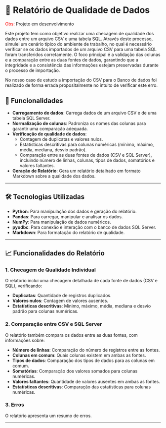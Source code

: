 # 🔎 Relatório de Qualidade de Dados

<span style="color:red">Obs: </span>Projeto em desenvolvimento


Este projeto tem como objetivo realizar uma checagem de qualidade dos dados entre um arquivo CSV e uma tabela SQL. Através deste processo, simulei um cenário típico do ambiente de trabalho, no qual é necessário verificar se os dados importados de um arquivo CSV para uma tabela SQL foram transferidos corretamente. O foco principal é a validação das colunas e a comparação entre as duas fontes de dados, garantindo que a integridade e a consistência das informações estejam preservadas durante o processo de importação.

No nosso caso de estudo a importação do CSV para o Banco de dados foi realizado de forma errada propositalmente no intuito de verificar este erro.

## 🚀 Funcionalidades

- **Carregamento de dados**: Carrega dados de um arquivo CSV e de uma tabela SQL Server.
- **Normalização de colunas**: Padroniza os nomes das colunas para garantir uma comparação adequada.
- **Verificação de qualidade de dados**:
  - Contagem de duplicatas e valores nulos.
  - Estatísticas descritivas para colunas numéricas (mínimo, máximo, média, mediana, desvio padrão).
  - Comparação entre as duas fontes de dados (CSV e SQL Server), incluindo número de linhas, colunas, tipos de dados, somatórios e valores faltantes.
- **Geração de Relatório**: Gera um relatório detalhado em formato Markdown sobre a qualidade dos dados.

---

## 🛠️ Tecnologias Utilizadas

- **Python**: Para manipulação dos dados e geração do relatório.
- **Pandas**: Para carregar, manipular e analisar os dados.
- **NumPy**: Para manipulação de dados numéricos.
- **pyodbc**: Para conexão e interação com o banco de dados SQL Server.
- **Markdown**: Para formatação do relatório de qualidade.

---

## 📈 Funcionalidades do Relatório

### 1. Checagem de Qualidade Individual
O relatório inclui uma checagem detalhada de cada fonte de dados (CSV e SQL), verificando:
- **Duplicatas**: Quantidade de registros duplicados.
- **Valores nulos**: Contagem de valores ausentes.
- **Estatísticas descritivas**: Mínimo, máximo, média, mediana e desvio padrão para colunas numéricas.

### 2. Comparação entre CSV e SQL Server
O relatório também compara os dados entre as duas fontes, com informações sobre:
- **Número de linhas**: Comparação do número de registros entre as fontes.
- **Colunas em comum**: Quais colunas existem em ambas as fontes.
- **Tipos de dados**: Comparação dos tipos de dados para as colunas em comum.
- **Somatórias**: Comparação dos valores somados para colunas numéricas.
- **Valores faltantes**: Quantidade de valores ausentes em ambas as fontes.
- **Estatísticas descritivas**: Comparação das estatísticas para colunas numéricas.

### 3. Erros
O relatório apresenta um resumo de erros.

---
